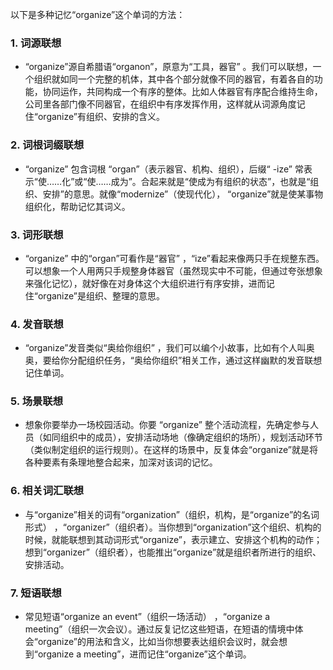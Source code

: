 以下是多种记忆“organize”这个单词的方法：

### 1. 词源联想
 - “organize”源自希腊语“organon”，原意为“工具，器官” 。我们可以联想，一个组织就如同一个完整的机体，其中各个部分就像不同的器官，有着各自的功能，协同运作，共同构成一个有序的整体。比如人体器官有序配合维持生命，公司里各部门像不同器官，在组织中有序发挥作用，这样就从词源角度记住“organize”有组织、安排的含义。

### 2. 词根词缀联想
 - “organize” 包含词根 “organ”（表示器官、机构、组织），后缀“ -ize” 常表示“使……化”或“使……成为”。合起来就是“使成为有组织的状态”，也就是“组织、安排”的意思。就像“modernize”（使现代化）， “organize”就是使某事物组织化，帮助记忆其词义。

### 3. 词形联想
 - “organize” 中的“organ”可看作是“器官” ，“ize”看起来像两只手在规整东西。可以想象一个人用两只手规整身体器官（虽然现实中不可能，但通过夸张想象来强化记忆），就好像在对身体这个大组织进行有序安排，进而记住“organize”是组织、整理的意思。

### 4. 发音联想
 - “organize”发音类似“奥给你组织” ，我们可以编个小故事，比如有个人叫奥奥，要给你分配组织任务，“奥给你组织”相关工作，通过这样幽默的发音联想记住单词。

### 5. 场景联想
 - 想象你要举办一场校园活动。你要 “organize” 整个活动流程，先确定参与人员（如同组织中的成员），安排活动场地（像确定组织的场所），规划活动环节（类似制定组织的运行规则）。在这样的场景中，反复体会“organize”就是将各种要素有条理地整合起来，加深对该词的记忆。

### 6. 相关词汇联想
 - 与“organize”相关的词有“organization”（组织，机构，是“organize”的名词形式） ，“organizer”（组织者）。当你想到“organization”这个组织、机构的时候，就能联想到其动词形式“organize”，表示建立、安排这个机构的动作；想到“organizer”（组织者），也能推出“organize”就是组织者所进行的组织、安排活动。

### 7. 短语联想
 - 常见短语“organize an event”（组织一场活动） ，“organize a meeting”（组织一次会议）。通过反复记忆这些短语，在短语的情境中体会“organize”的用法和含义，比如当你想要表达组织会议时，就会想到“organize a meeting”，进而记住“organize”这个单词。 